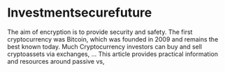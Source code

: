 # Investmentsecurefuture
The aim of encryption is to provide security and safety. The first cryptocurrency was Bitcoin, which was founded in 2009 and remains the best known today. Much Cryptocurrency investors can buy and sell cryptoassets via exchanges, ... This article provides practical information and resources around passive vs,
